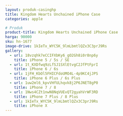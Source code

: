 ```yaml
---
layout: produk-casinghp
title: Kingdom Hearts Unchained iPhone Case
categories: apple

# Produk
product-title: Kingdom Hearts Unchained iPhone Case
harga: 90000
sku: hn-1677
image-drive: 1kIeTx_WYC5K_9lmLbmtlQZx3C3prJ9Rs
gallery:
  - url: 18vzqhk7eCCIFXbKy6_gO2Gh8i0r8np6y
    title: iPhone 5 / 5s / SE
  - url: 1t_KXDfwq9zLfSJ1SXlEtvgC2JfPtFprI
    title: iPhone 6 / 6s
  - url: 1jFH_KbOl5FHICFdoUMO4L-4p9KC4jJPS
    title: iPhone 6 Plus / 6s Plus
  - url: 1uw2ml6_kpvVHfULhqvk8j2P6JNET8gP0
    title: iPhone 7 / 8
  - url: 1Nws4CZt1nwN8NqVUEvQT2gyahVrWF3RD
    title: iPhone 7 Plus / 8 Plus
  - url: 1kIeTx_WYC5K_9lmLbmtlQZx3C3prJ9Rs
    title: iPhone X
---
```

